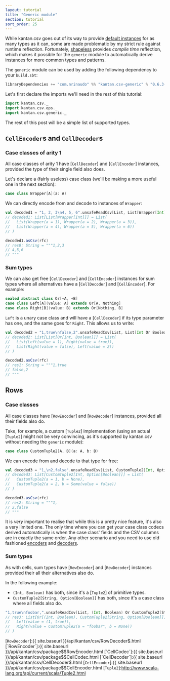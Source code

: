 ```yaml
---
layout: tutorial
title: "Generic module"
section: tutorial
sort_order: 25
---
```

While kantan.csv goes out of its way to provide [default instances](default_instances.html) for as many types as it can,
some are made problematic by my strict rule against runtime reflection. Fortunately, [shapeless](http://shapeless.io)
provides _compile time_ reflection, which makes it possible for the `generic` module to automatically derive instances
for more common types and patterns.

The `generic` module can be used by adding the following dependency to your `build.sbt`:

```scala
libraryDependencies += "com.nrinaudo" %% "kantan.csv-generic" % "0.6.3-SNAPSHOT"
```

Let's first declare the imports we'll need in the rest of this tutorial:

```scala
import kantan.csv._
import kantan.csv.ops._
import kantan.csv.generic._
```

The rest of this post will be a simple list of supported types.

## `CellEncoder`s and `CellDecoder`s

### Case classes of arity 1

All case classes of arity 1 have [`CellDecoder`] and [`CellEncoder`] instances, provided the type of their single field
also does.

Let's declare a (fairly useless) case class (we'll be making a more useful one in the next section):

```scala
case class Wrapper[A](a: A)
```

We can directly encode from and decode to instances of `Wrapper`:

```scala
val decoded1 = "1, 2, 3\n4, 5, 6".unsafeReadCsv[List, List[Wrapper[Int]]](rfc)
// decoded1: List[List[Wrapper[Int]]] = List(
//   List(Wrapper(a = 1), Wrapper(a = 2), Wrapper(a = 3)),
//   List(Wrapper(a = 4), Wrapper(a = 5), Wrapper(a = 6))
// )

decoded1.asCsv(rfc)
// res0: String = """1,2,3
// 4,5,6
// """
```

### Sum types

We can also get free [`CellDecoder`] and [`CellEncoder`] instances for sum types where all alternatives have a
[`CellDecoder`] and [`CellEncoder`]. For example:

```scala
sealed abstract class Or[+A, +B]
case class Left[A](value: A) extends Or[A, Nothing]
case class Right[B](value: B) extends Or[Nothing, B]
```

`Left` is a unary case class and will have a [`CellDecoder`] if its type parameter has one, and the same goes for
`Right`. This allows us to write:

```scala
val decoded2 = "1,true\nfalse,2".unsafeReadCsv[List, List[Int Or Boolean]](rfc)
// decoded2: List[List[Or[Int, Boolean]]] = List(
//   List(Left(value = 1), Right(value = true)),
//   List(Right(value = false), Left(value = 2))
// )

decoded2.asCsv(rfc)
// res1: String = """1,true
// false,2
// """
```

## Rows

### Case classes

All case classes have [`RowEncoder`] and [`RowDecoder`] instances, provided all their fields also do.

Take, for example, a custom [`Tuple2`] implementation (using an actual [`Tuple2`] might not be very convincing, as
it's supported by kantan.csv without needing the `generic` module):

```scala
case class CustomTuple2[A, B](a: A, b: B)
```

We can encode from and decode to that type for free:

```scala
val decoded3 = "1,\n2,false".unsafeReadCsv[List, CustomTuple2[Int, Option[Boolean]]](rfc)
// decoded3: List[CustomTuple2[Int, Option[Boolean]]] = List(
//   CustomTuple2(a = 1, b = None),
//   CustomTuple2(a = 2, b = Some(value = false))
// )

decoded3.asCsv(rfc)
// res2: String = """1,
// 2,false
// """
```

It is *very* important to realise that while this is a pretty nice feature, it's also a very limited one. The only
time where you can get your case class codecs derived automatically is when the case class' fields and the CSV columns
are in exactly the same order. Any other scenario and you need to use old fashioned
[encoders](arbitrary_types_as_rows.html) and [decoders](rows_as_arbitrary_types.html).

### Sum types

As with cells, sum types have [`RowEncoder`] and [`RowDecoder`] instances provided their all their alternatives also do.

In the following example:

* `(Int, Boolean)` has both, since it's a [`Tuple2`] of primitive types.
* `CustomTuple2[String, Option[Boolean]]` has both, since it's a case class where all fields also do.

```scala
"1,true\nfoobar,".unsafeReadCsv[List, (Int, Boolean) Or CustomTuple2[String, Option[Boolean]]](rfc)
// res3: List[Or[(Int, Boolean), CustomTuple2[String, Option[Boolean]]]] = List(
//   Left(value = (1, true)),
//   Right(value = CustomTuple2(a = "foobar", b = None))
// )
```

[`RowDecoder`]:{{ site.baseurl }}/api/kantan/csv/RowDecoder$.html
[`RowEncoder`]:{{ site.baseurl }}/api/kantan/csv/package$$RowEncoder.html
[`CellCodec`]:{{ site.baseurl }}/api/kantan/csv/package$$CellCodec.html
[`CellDecoder`]:{{ site.baseurl }}/api/kantan/csv/CellDecoder$.html
[`CellEncoder`]:{{ site.baseurl }}/api/kantan/csv/package$$CellEncoder.html
[`Tuple2`]:http://www.scala-lang.org/api/current/scala/Tuple2.html
